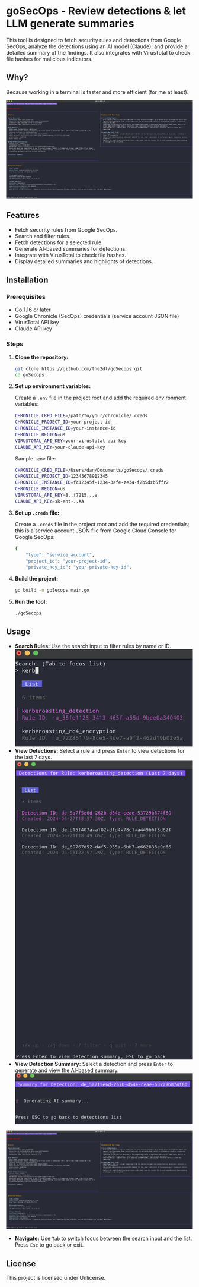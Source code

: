 # goSecOps - Review detections & let LLM generate summaries

This tool is designed to fetch security rules and detections from Google SecOps, analyze the detections using an AI model (Claude), and provide a detailed summary of the findings. It also integrates with VirusTotal to check file hashes for malicious indicators.

## Why?

Because working in a terminal is faster and more efficient (for me at least).

![Summary Window](img/4.png)

## Features

- Fetch security rules from Google SecOps.
- Search and filter rules.
- Fetch detections for a selected rule.
- Generate AI-based summaries for detections.
- Integrate with VirusTotal to check file hashes.
- Display detailed summaries and highlights of detections.

## Installation

### Prerequisites

- Go 1.16 or later
- Google Chronicle (SecOps) credentials (service account JSON file)
- VirusTotal API key
- Claude API key

### Steps

1. **Clone the repository:**

    ```sh
    git clone https://github.com/the2dl/goSecops.git
    cd goSecops
    ```

2. **Set up environment variables:**

    Create a `.env` file in the project root and add the required environment variables:

    ```sh
    CHRONICLE_CRED_FILE=/path/to/your/chronicle/.creds
    CHRONICLE_PROJECT_ID=your-project-id
    CHRONICLE_INSTANCE_ID=your-instance-id
    CHRONICLE_REGION=us
    VIRUSTOTAL_API_KEY=your-virustotal-api-key
    CLAUDE_API_KEY=your-claude-api-key
    ```

    Sample `.env` file:
    ```sh
    CHRONICLE_CRED_FILE=/Users/dan/Documents/goSecops/.creds
    CHRONICLE_PROJECT_ID=12345678912345
    CHRONICLE_INSTANCE_ID=fc12345f-1234-3afe-ze34-f2b5dzb5ffr2
    CHRONICLE_REGION=us
    VIRUSTOTAL_API_KEY=8..f7215...e
    CLAUDE_API_KEY=sk-ant-..AA
    ```

4. **Set up `.creds` file:**

    Create a `.creds` file in the project root and add the required credentials; this is a service account JSON file from Google Cloud Console for Google SecOps:

    ```sh
    {
        "type": "service_account",
        "project_id": "your-project-id",
        "private_key_id": "your-private-key-id",
    ```

3. **Build the project:**

    ```sh
    go build -o goSecops main.go
    ```

4. **Run the tool:**

    ```sh
    ./goSecops
    ```

## Usage

- **Search Rules:** Use the search input to filter rules by name or ID.
![Search](img/1.png)
- **View Detections:** Select a rule and press `Enter` to view detections for the last 7 days.
![Detections](img/2.png)
- **View Detection Summary:** Select a detection and press `Enter` to generate and view the AI-based summary.
![Summary](img/3.png)

![Summary Window](img/4.png)
- **Navigate:** Use `Tab` to switch focus between the search input and the list. Press `Esc` to go back or exit.

## License

This project is licensed under Unlicense.